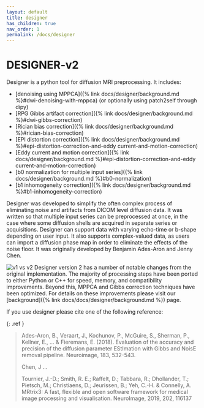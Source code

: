 ```yaml
---
layout: default
title: designer
has_children: true
nav_order: 1
permalink: /docs/designer
---
```


# DESIGNER-v2

Designer is a python tool for diffusion MRI preprocessing. It includes:
- [denoising using MPPCA]({% link docs/designer/background.md %}#dwi-denoising-with-mppca) (or optionally using patch2self through dipy)
- [RPG Gibbs artifact correction]({% link docs/designer/background.md %}#dwi-gibbs-correction)
- [Rician bias correction]({% link docs/designer/background.md %}#rician-bias-correction)
- [EPI distortion correction]({% link docs/designer/background.md %}#epi-distortion-correction-and-eddy current-and-motion-correction)
- [Eddy current and motion correction]({% link docs/designer/background.md %}#epi-distortion-correction-and-eddy current-and-motion-correction)
- [b0 normalization for multiple input series]({% link docs/designer/background.md %}#b0-normalization)
- [b1 inhomogeneity correction]({% link docs/designer/background.md %}#b1-inhomogeneity-correction)

Designer was developed to simplify the often complex process of eliminating noise and artifacts from DICOM level diffusion data. It was written so that multiple input series can be preprocessed at once, in the case where some diffusion shells are acquired in separate series or acquisitions. Designer can support data with varying echo-time or b-shape depending on user input. It also supports complex-valued data, as users can import a diffusion phase map in order to eliminate the effects of the noise floor. It was originally developed by Benjamin Ades-Aron and Jenny Chen.

![v1 vs v2](/assets/images/dv1_dv2.png)
Designer version 2 has a number of notable changes from the original implementation. The majority of processing steps have been ported to either Python or C++ for speed, memory, and compatibility improvements. Beyond this, MPPCA and Gibbs correction techniques have been optimized. For details on these improvements please visit our [background]({% link docs/docs/designer/background.md %}) page.

If you use designer please cite one of the following reference:

{: .ref }
> Ades-Aron, B., Veraart, J., Kochunov, P., McGuire, S., Sherman, P., Kellner, E., ... & Fieremans, E. (2018). Evaluation of the accuracy and precision of the diffusion parameter EStImation with Gibbs and NoisE removal pipeline. Neuroimage, 183, 532-543.
>
> Chen, J ...
>
> Tournier, J.-D.; Smith, R. E.; Raffelt, D.; Tabbara, R.; Dhollander, T.; Pietsch, M.; Christiaens, D.; Jeurissen, B.; Yeh, C.-H. & Connelly, A. MRtrix3: A fast, flexible and open software framework for medical image processing and visualisation. NeuroImage, 2019, 202, 116137
